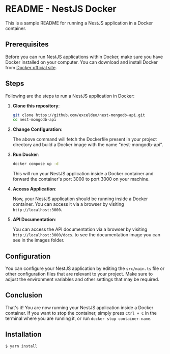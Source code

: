 # README - NestJS Docker

This is a sample README for running a NestJS application in a Docker container.

## Prerequisites

Before you can run NestJS applications within Docker, make sure you have Docker installed on your computer. You can download and install Docker from [Docker official site](https://docs.docker.com/get-docker/).

## Steps

Following are the steps to run a NestJS application in Docker:

1. **Clone this repository**:

   ```bash
   git clone https://github.com/exceldeo/nest-mongodb-api.git
   cd nest-mongodb-api
   ```

2. **Change Configuration**:

   The above command will fetch the Dockerfile present in your project directory and build a Docker image with the name "nest-mongodb-api".

3. **Run Docker**:

   ```bash
   docker compose up -d
   ```

   This will run your NestJS application inside a Docker container and forward the container's port 3000 to port 3000 on your machine.

4. **Access Application**:

   Now, your NestJS application should be running inside a Docker container. You can access it via a browser by visiting `http://localhost:3000`.

5. **API Documentation**:

   You can access the API documentation via a browser by visiting `http://localhost:3000/docs`. to see the documentation image you can see in the images folder.

## Configuration

You can configure your NestJS application by editing the `src/main.ts` file or other configuration files that are relevant to your project. Make sure to adjust the environment variables and other settings that may be required.

## Conclusion

That's it! You are now running your NestJS application inside a Docker container. If you want to stop the container, simply press `Ctrl + C` in the terminal where you are running it, or run `docker stop container-name`.

## Installation

```bash
$ yarn install
```
